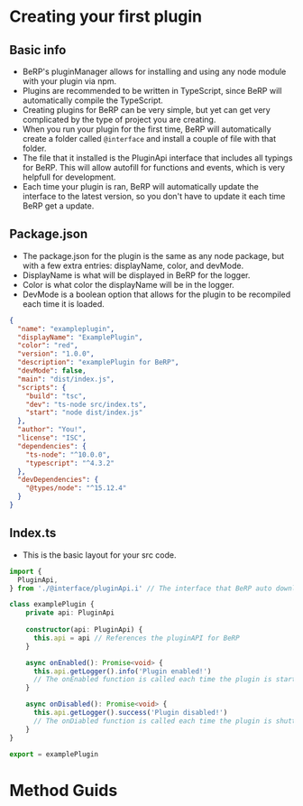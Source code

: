 # Creating your first plugin
## Basic info
- BeRP's pluginManager allows for installing and using any node module with your plugin via npm.
- Plugins are recommended to be written in TypeScript, since BeRP will automatically compile the TypeScript.
- Creating plugins for BeRP can be very simple, but yet can get very complicated by the type of project you are creating.
- When you run your plugin for the first time, BeRP will automatically create a folder called ```@interface``` and install a couple of file with that folder.
- The file that it installed is the PluginApi interface that includes all typings for BeRP. This will allow autofill for functions and events, which is very helpfull for development.
- Each time your plugin is ran, BeRP will automatically update the interface to the latest version, so you don't have to update it each time BeRP get a update.

## Package.json
- The package.json for the plugin is the same as any node package, but with a few extra entries: displayName, color, and devMode.
- DisplayName is what will be displayed in BeRP for the logger.
- Color is what color the displayName will be in the logger.
- DevMode is a boolean option that allows for the plugin to be recompiled each time it is loaded.
```json
{
  "name": "exampleplugin",
  "displayName": "ExamplePlugin",
  "color": "red",
  "version": "1.0.0",
  "description": "examplePlugin for BeRP",
  "devMode": false,
  "main": "dist/index.js",
  "scripts": {
    "build": "tsc",
    "dev": "ts-node src/index.ts",
    "start": "node dist/index.js"
  },
  "author": "You!",
  "license": "ISC",
  "dependencies": {
    "ts-node": "^10.0.0",
    "typescript": "^4.3.2"
  },
  "devDependencies": {
    "@types/node": "^15.12.4"
  }
}
```

## Index.ts
- This is the basic layout for your src code.
```ts
import {
  PluginApi, 
} from './@interface/pluginApi.i' // The interface that BeRP auto downloads

class examplePlugin {
    private api: PluginApi
  
    constructor(api: PluginApi) {
      this.api = api // References the pluginAPI for BeRP
    }

    async onEnabled(): Promise<void> {
      this.api.getLogger().info('Plugin enabled!')
      // The onEnabled function is called each time the plugin is started
    }

    async onDisabled(): Promise<void> {
      this.api.getLogger().success('Plugin disabled!')
      // The onDiabled function is called each time the plugin is shutting down
    }
}

export = examplePlugin

```

# Method Guids